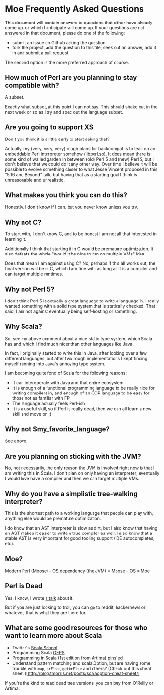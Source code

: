 # Moe Frequently Asked Questions

This document will contain answers to questions that either have
already come up, or which I anticipate will come up. If your
questions are not answered in that document, please do one of
the following:

* submit an issue on Github asking the question
* fork the project, add the question to this file, seek out an
answer, add it in and submit a pull request

The second option is the more preferred approach of course.

## How much of Perl are you planning to stay compatible with?

A subset.

Exactly what subset, at this point I can not say. This should
shake out in the next week or so as I try and spec out the
language subset.

## Are you going to support XS

Don't you think it is a little early to start asking that?

Actually, my (very, very, very) rough plans for backcompat is to
lean on an embeddable Perl interpreter somehow (libperl.so). It
does mean there is some kind of walled garden in between (old)
Perl 5 and (new) Perl 5, but I don't believe that we could do it
any other way. Over time I believe it will be possible to evolve
something closer to what Jesse Vincent proposed in this "5.16 and
Beyond" talk, but having that as a starting goal I think is
unreasonable and unrealistic.

## What makes you think you can do this?

Honestly, I don't know if I can, but you never know unless you try.

## Why not C?

To start with, I don't know C, and to be honest I am not all that
interested in learning it.

Additionally I think that starting it in C would be premature
optimization. It also defeats the whole "would it be nice to run
on multiple VMs" idea.

Does that mean I am against using C? No, perhaps if this all
works out, the final version will be in C, which I am fine with
as long as it is a compiler and can target multiple runtimes.

## Why not Perl 5?

I don't think Perl 5 is actually a great language to write a
language in. I really wanted something with a solid type system
that is statically checked. That said, I am not against eventually
being self-hosting or something.

## Why Scala?

So, see my above comment about a nice static type system, which
Scala has and which I find much nicer than other languages like
Java.

In fact, I originally started to write this in Java, after looking
over a few different languages, but after two rough implementations
I kept finding myself running into Java's annoying type system.

I am becoming quite fond of Scala for the following reasons:

* It can interoperate with Java and that entire ecosystem
* It is enough of a functional programming language to be really
  nice for writing compilers in, and enough of an OOP language to
  be easy for those not as familiar with FP
* The language actually feels Perl-ish
* It is a useful skill, so if Perl is really dead, then we can all
  learn a new skill and move on ;)

## Why not $my_favorite_language?

See above.

## Are you planning on sticking with the JVM?

No, not necessarily, the only reason the JVM is involved right
now is that I am writing this in Scala. I don't plan on only
having an interpreter; eventually I would love have a compiler
and then we can target multiple VMs.

## Why do you have a simplistic tree-walking interpreter?

This is the shortest path to a working language that people can
play with, anything else would be premature optimization.

I do know that an AST interpreter is slow as dirt, but I also
know that having an AST makes it easier to write a true compiler
as well. I also know that a stable AST is very important for good
tooling support (IDE autocompletes, etc).

## Moe?

Modern Perl (Moose) - OS dependency (the JVM) = Moose - OS = Moe

## Perl is Dead

Yes, I know, I wrote [a talk](https://speakerdeck.com/stevan_little/perl-is-not-dead-it-is-a-dead-end) about it.

But if you are just looking to troll, you can go to reddit,
hackernews or whatever, that is what they are there for.

## What are some good resources for those who want to learn more about Scala

* Twitter's [Scala School](http://twitter.github.com/scala_school/)
* Programming Scala [OFPS](http://ofps.oreilly.com/titles/9780596155957/)
* Programming in Scala (1st edition from Artima) [pins1ed](http://www.artima.com/pins1ed/)
* Understand pattern matching and scala.Option, but are having some trouble with `map`, `orElse`, `getOrElse` and others? (Check out this cheat sheet.)[http://blog.tmorris.net/posts/scalaoption-cheat-sheet/]

If you're the kind to read dead tree versions, you can buy from O'Reilly or Artima.
